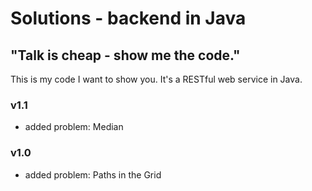 # Solutions - backend in Java
## "Talk is cheap - show me the code."

This is my code I want to show you.
It's a RESTful web service in Java.

### v1.1

- added problem: Median

### v1.0

- added problem: Paths in the Grid

